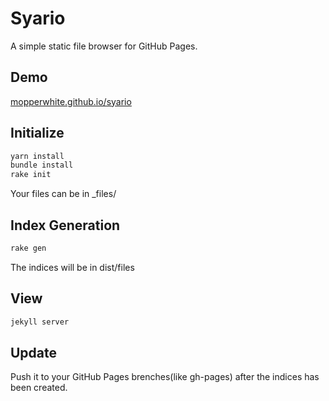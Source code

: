 # Syario

A simple static file browser for GitHub Pages.

## Demo

[mopperwhite.github.io/syario](//mopperwhite.github.io/syario)

## Initialize

```bash
yarn install
bundle install
rake init

```

Your files can be in _files/

## Index Generation 

```bash
rake gen
```

The indices will be in dist/files

## View

```bash
jekyll server
```

## Update

Push it to your GitHub Pages brenches(like gh-pages) after the indices has been created.

